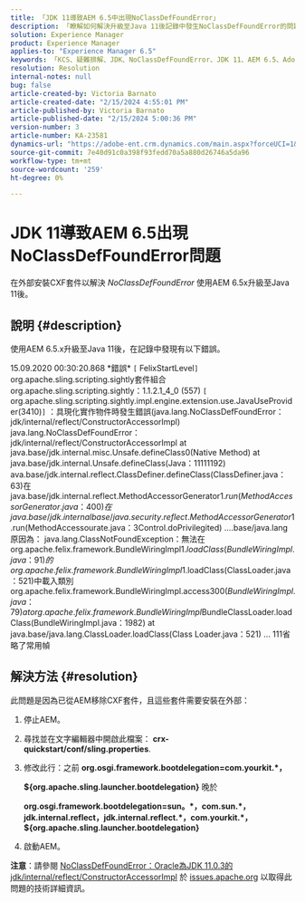```yaml
---
title: 「JDK 11導致AEM 6.5中出現NoClassDefFoundError」
description: 「瞭解如何解決升級至Java 11後記錄中發生NoClassDefFoundError的問題。」
solution: Experience Manager
product: Experience Manager
applies-to: "Experience Manager 6.5"
keywords: 「KCS、疑難排解、JDK、NoClassDefFoundError、JDK 11、AEM 6.5、Adobe Experience Manager 6.5、AEM 6.5、experience manager、疑難排解」
resolution: Resolution
internal-notes: null
bug: false
article-created-by: Victoria Barnato
article-created-date: "2/15/2024 4:55:01 PM"
article-published-by: Victoria Barnato
article-published-date: "2/15/2024 5:00:36 PM"
version-number: 3
article-number: KA-23581
dynamics-url: "https://adobe-ent.crm.dynamics.com/main.aspx?forceUCI=1&pagetype=entityrecord&etn=knowledgearticle&id=8830f4f0-22cc-ee11-9079-6045bd0061cb"
source-git-commit: 7e40d91c0a398f93fedd70a5a880d26746a5da96
workflow-type: tm+mt
source-wordcount: '259'
ht-degree: 0%

---
```


# JDK 11導致AEM 6.5出現NoClassDefFoundError問題


在外部安裝CXF套件以解決 *NoClassDefFoundError* 使用AEM 6.5x升級至Java 11後。

## 說明 {#description}


使用AEM 6.5.x升級至Java 11後，在記錄中發現有以下錯誤。

15.09.2020 00:30:20.868 \*錯誤\* `[` FelixStartLevel`]`  org.apache.sling.scripting.sightly套件組合org.apache.sling.scripting.sightly：1.1.2.1_4_0 (557)
`[` org.apache.sling.scripting.sightly.impl.engine.extension.use.JavaUseProvider(3410)`]`  ：具現化實作物件時發生錯誤(java.lang.NoClassDefFoundError： jdk/internal/reflect/ConstructorAccessorImpl) java.lang.NoClassDefFoundError： jdk/internal/reflect/ConstructorAccessorImpl at java.base/jdk.internal.misc.Unsafe.defineClass0(Native Method) at java.base/jdk.internal.Unsafe.defineClass(Java：11111192) ava.base/jdk.internal.reflect.ClassDefiner.defineClass(ClassDefiner.java：63)在java.base/jdk.internal.reflect.MethodAccessorGenerator$1.run(MethodAccessorGenerator.java：400)在java.base/jdk.internal base/java.security.reflect.MethodAccessorGenerator$1.run(MethodAccessourate.java：3Control.doPrivilegited) ....base/java.lang原因為： java.lang.ClassNotFoundException：無法在org.apache.felix.framework.BundleWiringImpl$1.loadClass(BundleWiringImpl.java：91)的org.apache.felix.framework.BundleWiringImpl$1.loadClass(ClassLoader.java：521)中載入類別org.apache.felix.framework.BundleWiringImpl.access$300(BundleWiringImpl.java：79) at org.apache.felix.framework.BundleWiringImpl$BundleClassLoader.loadClass(BundleWiringImpl.java：1982) at java.base/java.lang.ClassLoader.loadClass(Class Loader.java：521) ... 111省略了常用幀


## 解決方法 {#resolution}


此問題是因為已從AEM移除CXF套件，且這些套件需要安裝在外部：

1. 停止AEM。
2. 尋找並在文字編輯器中開啟此檔案： <b>crx-quickstart/conf/sling.properties</b>.
3. 修改此行：之前
   <b>org.osgi.framework.bootdelegation=com.yourkit.\*，

   ${org.apache.sling.launcher.bootdelegation}</b>
晚於



   <b>org.osgi.framework.bootdelegation=sun。\*，com.sun.\*，jdk.internal.reflect，jdk.internal.reflect.\*，com.yourkit.\*，${org.apache.sling.launcher.bootdelegation}</b>
4. 啟動AEM。


<b>注意</b>：請參閱 [NoClassDefFoundError：Oracle為JDK 11.0.3的jdk/internal/reflect/ConstructorAccessorImpl](https://issues.apache.org/jira/browse/FELIX-6184) 於 [issues.apache.org](https://issues.apache.org/) 以取得此問題的技術詳細資訊。
